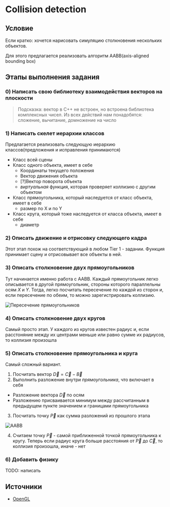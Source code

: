 # Collision detection

## Условие

Если кратко: хочется нарисовать симуляцию столкновения нескольких объектов.

Для этого предлагается реализовать алгоритм AABB(axis-aligned bounding box)

## Этапы выполнения задания

### 0) Написать свою библиотеку взаимодействия векторов на плоскости

> Подсказка: вектор в С++ не встроен, но встроена библиотека комплексных чисел. Из всех действий нам понадобятся: сложение, вычитание, домножение на число

### 1) Написать скелет иерархии классов

Предлагается реализовать следующую иерархию классов(предложения и исправления принимаются)

- Класс всей сцены
- Класс одного объекта, имеет в себе
  - Координаты текущего положения
  - Вектор движения объекта
  - [?]Вектор поворота объекта
  - *виртуальная* функция, которая проверяет коллизию с другим объектом
- Класс прямоугольника, который наследуется от класс объекта, имеет в себе
  - размер по X и по Y
- Класс круга, который тоже наследуется от класса объекта, имеет в себе
  - диаметр

### 2) Описать движение и отрисовку следующего кадра

Этот этап похож на соответствующий в любом Tier 1 - задании. Функция принимает сцену и отрисовывает все объекты в ней.

### 3) Описать столкновение двух прямоугольников

Тут начинается именно работа с AABB. Каждый прямоугольник легко описывается в другой прямоугольник, стороны которого параллельны осям $X$ и $Y$. Тогда, легко посчитать пересечение по каждой из сторон и, если пересечение по обеим, то можно зарегистрировать коллизию.

![Пересечение прямоугольников](https://learnopengl.com/img/in-practice/breakout/collisions_overlap.png)

### 4) Описать столкновение двух кругов

Самый просто этап. У каждого из кругов известен радиус и, если расстоняние между их центрами меньше или равно сумме их радиусов, то коллизия произошла

### 5) Описать столкновение прямоугольника и круга

Самый сложный вариант.

1. Посчитать вектор $\vec{D} = \vec{C} - \vec{B}$
2. Выполнить разложение внутри *прямоугольника*, что включает в себя

- Разложение вектора $\vec{D}$ по осям
- Разложению присваивается минимум между рассчитанным в предыдущем пункте значением и границами прямоугольника

3. Посчитать точку $\vec{P}$ как сумма разложений из прошлого этапа

![AABB](https://learnopengl.com/img/in-practice/breakout/collisions_aabb_circle.png)

4. Считаем точку $\vec{P}$ - самой приближенной точкой прямоугольника к кругу. Теперь если радиус круга больше расстояния от $\vec{P}$ до $\vec{C}$, то коллизия произошла, иначе - нет

### 6) Добавить физику

TODO: написать

## Источники

- [OpenGL](https://learnopengl.com/In-Practice/2D-Game/Collisions/Collision-detection)
